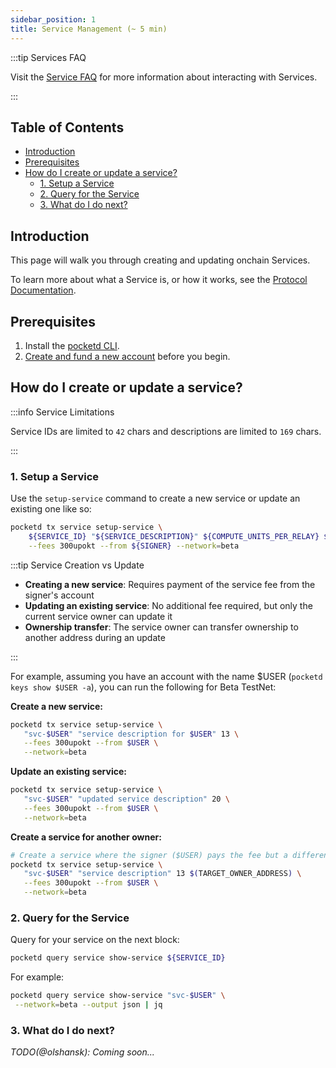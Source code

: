 ```yaml
---
sidebar_position: 1
title: Service Management (~ 5 min)
---
```


<!-- TODO(@olshansky):

- Add details about maintaining a service
- Add details about deleting a service
- Add details about updating the service API
- Add details about updating the service description
- Add details about updating the service compute units per relay -->

:::tip Services FAQ

Visit the [Service FAQ](../4_faq/1_service_faq.md) for more information about interacting with Services.

:::

## Table of Contents <!-- omit in toc -->

- [Introduction](#introduction)
- [Prerequisites](#prerequisites)
- [How do I create or update a service?](#how-do-i-create-or-update-a-service)
  - [1. Setup a Service](#1-setup-a-service)
  - [2. Query for the Service](#2-query-for-the-service)
  - [3. What do I do next?](#3-what-do-i-do-next)

## Introduction

This page will walk you through creating and updating onchain Services.

To learn more about what a Service is, or how it works, see the [Protocol Documentation](../../protocol/).

## Prerequisites

1. Install the [pocketd CLI](../../2_explore/2_account_management/1_pocketd_cli.md).
2. [Create and fund a new account](../../2_explore/2_account_management/2_create_new_account_cli.md) before you begin.

## How do I create or update a service?

:::info Service Limitations

Service IDs are limited to `42` chars and descriptions are limited to `169` chars.

:::

### 1. Setup a Service

Use the `setup-service` command to create a new service or update an existing one like so:

```bash
pocketd tx service setup-service \
    ${SERVICE_ID} "${SERVICE_DESCRIPTION}" ${COMPUTE_UNITS_PER_RELAY} ${OWNER_ADDRESS} \
    --fees 300upokt --from ${SIGNER} --network=beta
```

:::tip Service Creation vs Update

- **Creating a new service**: Requires payment of the service fee from the signer's account
- **Updating an existing service**: No additional fee required, but only the current service owner can update it
- **Ownership transfer**: The service owner can transfer ownership to another address during an update

:::

For example, assuming you have an account with the name $USER (`pocketd keys show $USER -a`), you can run the following for Beta TestNet:

**Create a new service:**
```bash
pocketd tx service setup-service \
   "svc-$USER" "service description for $USER" 13 \
   --fees 300upokt --from $USER \
   --network=beta
```

**Update an existing service:**
```bash
pocketd tx service setup-service \
   "svc-$USER" "updated service description" 20 \
   --fees 300upokt --from $USER \
   --network=beta
```

**Create a service for another owner:**
```bash
# Create a service where the signer ($USER) pays the fee but a different address owns the service
pocketd tx service setup-service \
   "svc-$USER" "service description" 13 $(TARGET_OWNER_ADDRESS) \
   --fees 300upokt --from $USER \
   --network=beta
```

### 2. Query for the Service

Query for your service on the next block:

```bash
pocketd query service show-service ${SERVICE_ID}
```

For example:

```bash
pocketd query service show-service "svc-$USER" \
 --network=beta --output json | jq
```

### 3. What do I do next?

_TODO(@olshansk): Coming soon..._

